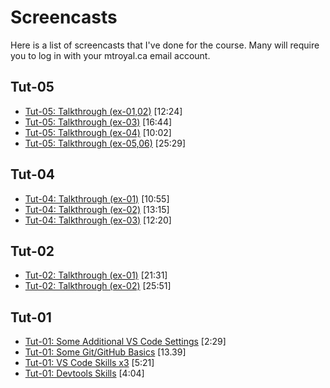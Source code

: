 # Screencasts

Here is a list of screencasts that I've done for the course. Many will require you to log in with your mtroyal.ca email account.


## Tut-05

- [Tut-05: Talkthrough (ex-01,02)](https://watch.screencastify.com/v/t1SOnDRknmKrZOO0u1sQ) [12:24]
- [Tut-05: Talkthrough (ex-03)](https://watch.screencastify.com/v/H8jZAhIh99OgqebXIBWt) [16:44]
- [Tut-05: Talkthrough (ex-04)](https://watch.screencastify.com/v/7XgQgjTORCN1i2FTSr1F) [10:02]
- [Tut-05: Talkthrough (ex-05,06)](https://watch.screencastify.com/v/uy8StHwyeRYUVzZEPt6l) [25:29]

## Tut-04

- [Tut-04: Talkthrough (ex-01)](https://watch.screencastify.com/v/E4jcZgMfeaDJ43AtDExf) [10:55]
- [Tut-04: Talkthrough (ex-02)](https://watch.screencastify.com/v/Cl2H7ramqxwnl4hlD2JU) [13:15]
- [Tut-04: Talkthrough (ex-03)](https://watch.screencastify.com/v/cNC7CJPgGIo3BoLAU6Kg) [12:20]

## Tut-02

- [Tut-02: Talkthrough (ex-01)](https://watch.screencastify.com/v/O6iQBhFJRwbMMzqS2yNZ) [21:31]
- [Tut-02: Talkthrough (ex-02)](https://watch.screencastify.com/v/RpyIvXu4Xy858fvh23Wo) [25:51]

## Tut-01

- [Tut-01: Some Additional VS Code Settings](https://watch.screencastify.com/v/s1Dr6MFiMltfeHAmaHBq) [2:29]
- [Tut-01: Some Git/GitHub Basics](https://watch.screencastify.com/v/Cr1lJvL3xKuWBRZZ5VtY) [13.39]
- [Tut-01: VS Code Skills x3](https://watch.screencastify.com/v/vcksQTM93FnccXJUJYpM) [5:21]
- [Tut-01: Devtools Skills](https://watch.screencastify.com/v/6nOCOsPdFuH30PeKjA6K) [4:04]